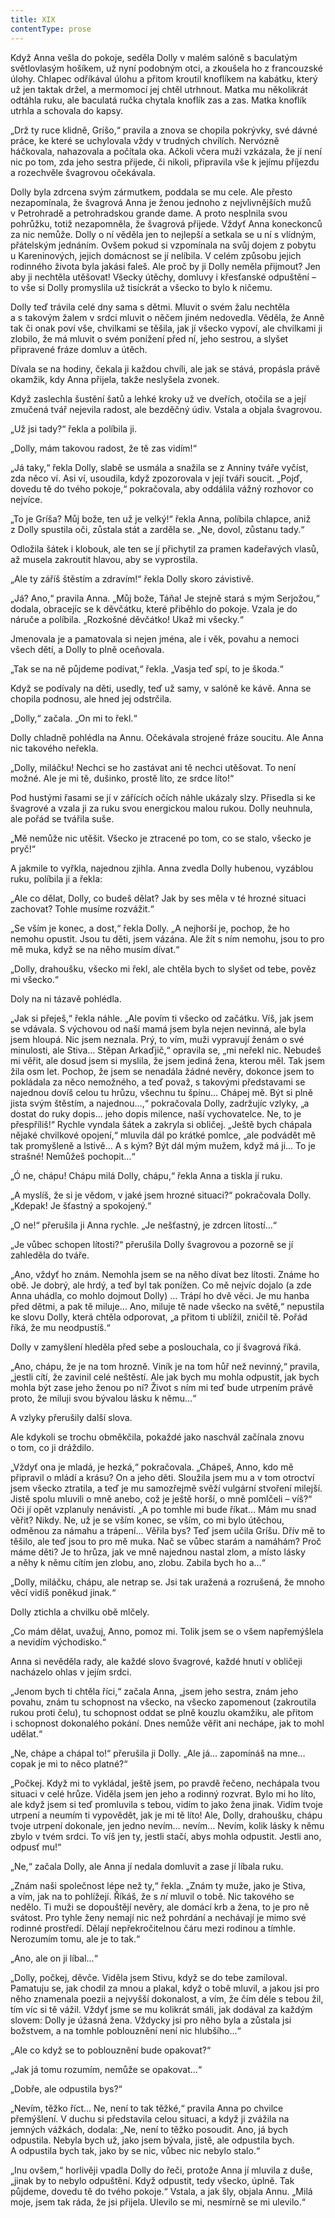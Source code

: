 ```yaml
---
title: XIX
contentType: prose
---
```


Když Anna vešla do pokoje, seděla Dolly v malém salóně s baculatým světlovlasým hošíkem, už nyní podobným otci, a zkoušela ho z francouzské úlohy. Chlapec odříkával úlohu a přitom kroutil knoflíkem na kabátku, který už jen taktak držel, a mermomocí jej chtěl utrhnout. Matka mu několikrát odtáhla ruku, ale baculatá ručka chytala knoflík zas a zas. Matka knoflík utrhla a schovala do kapsy.

„Drž ty ruce klidně, Gríšo,“ pravila a znova se chopila pokrývky, své dávné práce, ke které se uchylovala vždy v trudných chvílích. Nervózně háčkovala, nahazovala a počítala oka. Ačkoli včera muži vzkázala, že jí není nic po tom, zda jeho sestra přijede, či nikoli, připravila vše k jejímu příjezdu a rozechvěle švagrovou očekávala.

Dolly byla zdrcena svým zármutkem, poddala se mu cele. Ale přesto nezapomínala, že švagrová Anna je ženou jednoho z nejvlivnějších mužů v Petrohradě a petrohradskou grande dame. A proto nesplnila svou pohrůžku, totiž nezapomněla, že švagrová přijede. Vždyť Anna koneckonců za nic nemůže. Dolly o ní věděla jen to nejlepší a setkala se u ní s vlídným, přátelským jednáním. Ovšem pokud si vzpomínala na svůj dojem z pobytu u Kareninových, jejich domácnost se jí nelíbila. V celém způsobu jejich rodinného života byla jakási faleš. Ale proč by ji Dolly neměla přijmout? Jen aby ji nechtěla utěšovat! Všecky útěchy, domluvy i křesťanské odpuštění – to vše si Dolly promyslila už tisíckrát a všecko to bylo k ničemu.

Dolly teď trávila celé dny sama s dětmi. Mluvit o svém žalu nechtěla a s takovým žalem v srdci mluvit o něčem jiném nedovedla. Věděla, že Anně tak či onak poví vše, chvilkami se těšila, jak jí všecko vypoví, ale chvilkami ji zlobilo, že má mluvit o svém ponížení před ní, jeho sestrou, a slyšet připravené fráze domluv a útěch.

Dívala se na hodiny, čekala ji každou chvíli, ale jak se stává, propásla právě okamžik, kdy Anna přijela, takže neslyšela zvonek.

Když zaslechla šustění šatů a lehké kroky už ve dveřích, otočila se a její zmučená tvář nejevila radost, ale bezděčný údiv. Vstala a objala švagrovou.

„Už jsi tady?“ řekla a políbila ji.

„Dolly, mám takovou radost, že tě zas vidím!“

„Já taky,“ řekla Dolly, slabě se usmála a snažila se z Anniny tváře vyčíst, zda něco ví. Asi ví, usoudila, když zpozorovala v její tváři soucit. „Pojď, dovedu tě do tvého pokoje,“ pokračovala, aby oddálila vážný rozhovor co nejvíce.

„To je Gríša? Můj bože, ten už je velký!“ řekla Anna, políbila chlapce, aniž z Dolly spustila oči, zůstala stát a zarděla se. „Ne, dovol, zůstanu tady.“

Odložila šátek i klobouk, ale ten se jí přichytil za pramen kadeřavých vlasů, až musela zakroutit hlavou, aby se vyprostila.

„Ale ty záříš štěstím a zdravím!“ řekla Dolly skoro závistivě.

„Já? Ano,“ pravila Anna. „Můj bože, Táňa! Je stejně stará s mým Serjožou,“ dodala, obracejíc se k děvčátku, které přiběhlo do pokoje. Vzala je do náruče a políbila. „Rozkošné děvčátko! Ukaž mi všecky.“

Jmenovala je a pamatovala si nejen jména, ale i věk, povahu a nemoci všech dětí, a Dolly to plně oceňovala.

„Tak se na ně půjdeme podívat,“ řekla. „Vasja teď spí, to je škoda.“

Když se podívaly na děti, usedly, teď už samy, v salóně ke kávě. Anna se chopila podnosu, ale hned jej odstrčila.

„Dolly,“ začala. „On mi to řekl.“

Dolly chladně pohlédla na Annu. Očekávala strojené fráze soucitu. Ale Anna nic takového neřekla.

„Dolly, miláčku! Nechci se ho zastávat ani tě nechci utěšovat. To není možné. Ale je mi tě, dušinko, prostě líto, ze srdce líto!“

Pod hustými řasami se jí v zářících očích náhle ukázaly slzy. Přisedla si ke švagrové a vzala ji za ruku svou energickou malou rukou. Dolly neuhnula, ale pořád se tvářila suše.

„Mě nemůže nic utěšit. Všecko je ztracené po tom, co se stalo, všecko je pryč!“

A jakmile to vyřkla, najednou zjihla. Anna zvedla Dolly hubenou, vyzáblou ruku, políbila ji a řekla:

„Ale co dělat, Dolly, co budeš dělat? Jak by ses měla v té hrozné situaci zachovat? Tohle musíme rozvážit.“

„Se vším je konec, a dost,“ řekla Dolly. „A nejhorší je, pochop, že ho nemohu opustit. Jsou tu děti, jsem vázána. Ale žít s ním nemohu, jsou to pro mě muka, když se na něho musím dívat.“

„Dolly, drahoušku, všecko mi řekl, ale chtěla bych to slyšet od tebe, pověz mi všecko.“

Doly na ni tázavě pohlédla.

„Jak si přeješ,“ řekla náhle. „Ale povím ti všecko od začátku. Víš, jak jsem se vdávala. S výchovou od naší mamá jsem byla nejen nevinná, ale byla jsem hloupá. Nic jsem neznala. Prý, to vím, muži vypravují ženám o své minulosti, ale Stiva… Stěpan Arkaďjič,“ opravila se, „mi neřekl nic. Nebudeš mi věřit, ale dosud jsem si myslila, že jsem jediná žena, kterou měl. Tak jsem žila osm let. Pochop, že jsem se nenadála žádné nevěry, dokonce jsem to pokládala za něco nemožného, a teď považ, s takovými představami se najednou dovíš celou tu hrůzu, všechnu tu špínu… Chápej mě. Být si plně jista svým štěstím, a najednou…,“ pokračovala Dolly, zadržujíc vzlyky, „a dostat do ruky dopis… jeho dopis milence, naší vychovatelce. Ne, to je přespříliš!“ Rychle vyndala šátek a zakryla si obličej. „Ještě bych chápala nějaké chvilkové opojení,“ mluvila dál po krátké pomlce, „ale podvádět mě tak promyšleně a lstivě… A s kým? Být dál mým mužem, když má ji… To je strašné! Nemůžeš pochopit…“

„Ó ne, chápu! Chápu milá Dolly, chápu,“ řekla Anna a tiskla jí ruku.

„A myslíš, že si je vědom, v jaké jsem hrozné situaci?“ pokračovala Dolly. „Kdepak! Je šťastný a spokojený.“

„O ne!“ přerušila ji Anna rychle. „Je nešťastný, je zdrcen lítostí…“

„Je vůbec schopen lítosti?“ přerušila Dolly švagrovou a pozorně se jí zahleděla do tváře.

„Ano, vždyť ho znám. Nemohla jsem se na něho dívat bez lítosti. Známe ho obě. Je dobrý, ale hrdý, a teď byl tak ponížen. Co mě nejvíc dojalo (a zde Anna uhádla, co mohlo dojmout Dolly) … Trápí ho dvě věci. Je mu hanba před dětmi, a pak tě miluje… Ano, miluje tě nade všecko na světě,“ nepustila ke slovu Dolly, která chtěla odporovat, „a přitom ti ublížil, zničil tě. Pořád říká, že mu neodpustíš.“

Dolly v zamyšlení hleděla před sebe a poslouchala, co jí švagrová říká.

„Ano, chápu, že je na tom hrozně. Viník je na tom hůř než nevinný,“ pravila, „jestli cítí, že zavinil celé neštěstí. Ale jak bych mu mohla odpustit, jak bych mohla být zase jeho ženou po ní? Život s ním mi teď bude utrpením právě proto, že miluji svou bývalou lásku k němu…“

A vzlyky přerušily další slova.

Ale kdykoli se trochu obměkčila, pokaždé jako naschvál začínala znovu o tom, co ji dráždilo.

„Vždyť ona je mladá, je hezká,“ pokračovala. „Chápeš, Anno, kdo mě připravil o mládí a krásu? On a jeho děti. Sloužila jsem mu a v tom otroctví jsem všecko ztratila, a teď je mu samozřejmě svěží vulgární stvoření milejší. Jistě spolu mluvili o mně anebo, což je ještě horší, o mně pomlčeli – víš?“ Oči jí opět vzplanuly nenávistí. „A po tomhle mi bude říkat… Mám mu snad věřit? Nikdy. Ne, už je se vším konec, se vším, co mi bylo útěchou, odměnou za námahu a trápení… Věřila bys? Teď jsem učila Gríšu. Dřív mě to těšilo, ale teď jsou to pro mě muka. Nač se vůbec starám a namáhám? Proč máme děti? Je to hrůza, jak ve mně najednou nastal zlom, a místo lásky a něhy k němu cítím jen zlobu, ano, zlobu. Zabila bych ho a…“

„Dolly, miláčku, chápu, ale netrap se. Jsi tak uražená a rozrušená, že mnoho věcí vidíš poněkud jinak.“

Dolly ztichla a chvilku obě mlčely.

„Co mám dělat, uvažuj, Anno, pomoz mi. Tolik jsem se o všem napřemýšlela a nevidím východisko.“

Anna si nevěděla rady, ale každé slovo švagrové, každé hnutí v obličeji nacházelo ohlas v jejím srdci.

„Jenom bych ti chtěla říci,“ začala Anna, „jsem jeho sestra, znám jeho povahu, znám tu schopnost na všecko, na všecko zapomenout (zakroutila rukou proti čelu), tu schopnost oddat se plně kouzlu okamžiku, ale přitom i schopnost dokonalého pokání. Dnes nemůže věřit ani nechápe, jak to mohl udělat.“

„Ne, chápe a chápal to!“ přerušila ji Dolly. „Ale já… zapomínáš na mne… copak je mi to něco platné?“

„Počkej. Když mi to vykládal, ještě jsem, po pravdě řečeno, nechápala tvou situaci v celé hrůze. Viděla jsem jen jeho a rodinný rozvrat. Bylo mi ho líto, ale když jsem si teď promluvila s tebou, vidím to jako žena jinak. Vidím tvoje utrpení a neumím ti vypovědět, jak je mi tě líto! Ale, Dolly, drahoušku, chápu tvoje utrpení dokonale, jen jedno nevím… nevím… Nevím, kolik lásky k němu zbylo v tvém srdci. To víš jen ty, jestli stačí, abys mohla odpustit. Jestli ano, odpusť mu!“

„Ne,“ začala Dolly, ale Anna jí nedala domluvit a zase jí líbala ruku.

„Znám naši společnost lépe než ty,“ řekla. „Znám ty muže, jako je Stiva, a vím, jak na to pohlížejí. Říkáš, že s _ní_ mluvil o tobě. Nic takového se nedělo. Ti muži se dopouštějí nevěry, ale domácí krb a žena, to je pro ně svátost. Pro tyhle ženy nemají nic než pohrdání a nechávají je mimo své rodinné prostředí. Dělají nepřekročitelnou čáru mezi rodinou a tímhle. Nerozumím tomu, ale je to tak.“

„Ano, ale on ji líbal…“

„Dolly, počkej, děvče. Viděla jsem Stivu, když se do tebe zamiloval. Pamatuju se, jak chodil za mnou a plakal, když o tobě mluvil, a jakou jsi pro něho znamenala poezii a nejvyšší dokonalost, a vím, že čím déle s tebou žil, tím víc si tě vážil. Vždyť jsme se mu kolikrát smáli, jak dodával za každým slovem: Dolly je úžasná žena. Vždycky jsi pro něho byla a zůstala jsi božstvem, a na tomhle poblouznění není nic hlubšího…“

„Ale co když se to poblouznění bude opakovat?“

„Jak já tomu rozumím, nemůže se opakovat…“

„Dobře, ale odpustila bys?“

„Nevím, těžko říct… Ne, není to tak těžké,“ pravila Anna po chvilce přemýšlení. V duchu si představila celou situaci, a když ji zvážila na jemných vážkách, dodala: „Ne, není to těžko posoudit. Ano, já bych odpustila. Nebyla bych už, jako jsem bývala, jistě, ale odpustila bych. A odpustila bych tak, jako by se nic, vůbec nic nebylo stalo.“

„Inu ovšem,“ horlivěji vpadla Dolly do řeči, protože Anna jí mluvila z duše, „jinak by to nebylo odpuštění. Když odpustit, tedy všecko, úplně. Tak půjdeme, dovedu tě do tvého pokoje.“ Vstala, a jak šly, objala Annu. „Milá moje, jsem tak ráda, že jsi přijela. Ulevilo se mi, nesmírně se mi ulevilo.“
